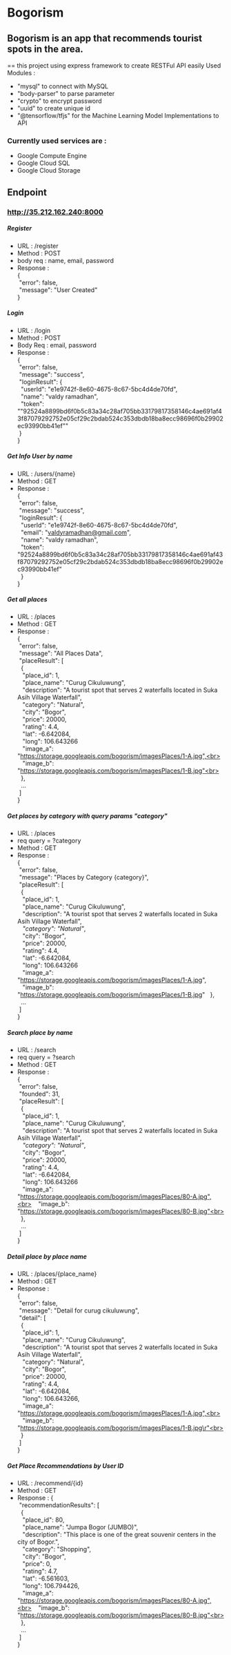 # Bogorism
## Bogorism is an app that recommends tourist spots in the area.
==
this project using express framework to create RESTFul API easily
Used Modules :
- "mysql" to connect with MySQL 
- "body-parser" to parse parameter
- "crypto" to encrypt password
- "uuid" to create unique id
- "@tensorflow/tfjs" for the Machine Learning Model Implementations to API

### Currently used services are :
- Google Compute Engine
- Google Cloud SQL
- Google Cloud Storage 

## Endpoint
### http://35.212.162.240:8000

##### Register
- URL : /register
- Method : POST
- body req : name, email, password
- Response : <br>
{<br>
&nbsp;"error": false,<br>
&nbsp;"message": "User Created"<br>
 }<br>

##### Login
- URL : /login
- Method : POST
- Body Req : email, password
- Response : <br>
{<br>
&nbsp;"error": false,<br>
&nbsp;"message": "success",<br>
&nbsp;"loginResult": {<br>
&nbsp;&nbsp;"userId": "e1e9742f-8e60-4675-8c67-5bc4d4de70fd",<br>
&nbsp;&nbsp;"name": "valdy ramadhan",<br>
&nbsp;&nbsp;"token": ""92524a8899bd6f0b5c83a34c28af705bb33179817358146c4ae691af43f87079292752e05cf29c2bdab524c353dbdb18ba8ecc98696f0b29902ec93990bb41ef""<br>
&nbsp;}<br>
}<br>

##### Get Info User by name
- URL : /users/{name}
- Method : GET
- Response :<br>
{<br>
 &nbsp;"error": false,<br>
&nbsp;"message": "success",<br>
&nbsp;"loginResult": {<br>
&nbsp;&nbsp;"userId": "e1e9742f-8e60-4675-8c67-5bc4d4de70fd",<br>
&nbsp;&nbsp;"email": "valdyramadhan@gmail.com",<br>
&nbsp;&nbsp;"name": "valdy ramadhan",<br>
&nbsp;&nbsp;"token": "92524a8899bd6f0b5c83a34c28af705bb33179817358146c4ae691af43f87079292752e05cf29c2bdab524c353dbdb18ba8ecc98696f0b29902ec93990bb41ef"<br>
&nbsp;&nbsp;}<br>
}<br>

##### Get all places
- URL : /places
- Method : GET
- Response : <br>
{<br>
&nbsp;"error": false,<br>
&nbsp;"message": "All Places Data",<br>
&nbsp;"placeResult": [ <br>
&nbsp;&nbsp;{<br>
&nbsp;&nbsp;&nbsp;"place_id": 1,<br>
&nbsp;&nbsp;&nbsp;"place_name": "Curug Cikuluwung",<br>
&nbsp;&nbsp;&nbsp;"description": "A tourist spot that serves 2 waterfalls located in Suka Asih Village Waterfall",<br>
&nbsp;&nbsp;&nbsp;"category": "Natural",<br>
&nbsp;&nbsp;&nbsp;"city": "Bogor",<br>
&nbsp;&nbsp;&nbsp;"price": 20000,<br>
&nbsp;&nbsp;&nbsp;"rating": 4.4,<br>
&nbsp;&nbsp;&nbsp;"lat": -6.642084,<br>
&nbsp;&nbsp;&nbsp;"long": 106.643266<br>
&nbsp;&nbsp;&nbsp;"image_a": "https://storage.googleapis.com/bogorism/imagesPlaces/1-A.jpg",<br>
&nbsp;&nbsp;&nbsp;"image_b": "https://storage.googleapis.com/bogorism/imagesPlaces/1-B.jpg"<br>
&nbsp;&nbsp;},<br>
&nbsp;&nbsp;...<br>
&nbsp;]<br>
}<br>

##### Get places by category with query params "category"
- URL : /places
- req query = ?category
- Method : GET
- Response : <br>
{<br>
&nbsp;"error": false,<br>
&nbsp;"message": "Places by Category {category}",<br>
&nbsp;"placeResult": [<br>
&nbsp;&nbsp;{<br>
&nbsp;&nbsp;&nbsp;"place_id": 1,<br>
&nbsp;&nbsp;&nbsp;"place_name": "Curug Cikuluwung",<br>
&nbsp;&nbsp;&nbsp;"description": "A tourist spot that serves 2 waterfalls located in Suka Asih Village Waterfall",<br>
&nbsp;&nbsp;&nbsp;*"category": "Natural"*,<br>
&nbsp;&nbsp;&nbsp;"city": "Bogor",<br>
&nbsp;&nbsp;&nbsp;"price": 20000,<br>
&nbsp;&nbsp;&nbsp;"rating": 4.4,<br>
&nbsp;&nbsp;&nbsp;"lat": -6.642084,<br>
&nbsp;&nbsp;&nbsp;"long": 106.643266<br>
&nbsp;&nbsp;&nbsp;"image_a": "https://storage.googleapis.com/bogorism/imagesPlaces/1-A.jpg",
&nbsp;&nbsp;&nbsp;"image_b": "https://storage.googleapis.com/bogorism/imagesPlaces/1-B.jpg"
&nbsp;&nbsp;},<br>
&nbsp;&nbsp;...<br>
&nbsp;]<br>
}<br>

##### Search place by name
- URL : /search
- req query = ?search
- Method : GET
- Response : <br>
{<br>
&nbsp;"error": false,<br>
&nbsp;"founded": 31,<br>
&nbsp;"placeResult": [<br>
&nbsp;&nbsp;{<br>
&nbsp;&nbsp;&nbsp;"place_id": 1,<br>
&nbsp;&nbsp;&nbsp;"place_name": "Curug Cikuluwung",<br>
&nbsp;&nbsp;&nbsp;"description": "A tourist spot that serves 2 waterfalls located in Suka Asih Village Waterfall",<br>
&nbsp;&nbsp;&nbsp;*"category": "Natural"*,<br>
&nbsp;&nbsp;&nbsp;"city": "Bogor",<br>
&nbsp;&nbsp;&nbsp;"price": 20000,<br>
&nbsp;&nbsp;&nbsp;"rating": 4.4,<br>
&nbsp;&nbsp;&nbsp;"lat": -6.642084,<br>
&nbsp;&nbsp;&nbsp;"long": 106.643266<br>
&nbsp;&nbsp;&nbsp;"image_a": "https://storage.googleapis.com/bogorism/imagesPlaces/80-A.jpg",<br>
&nbsp;&nbsp;&nbsp;"image_b": "https://storage.googleapis.com/bogorism/imagesPlaces/80-B.jpg"<br>
&nbsp;&nbsp;},<br>
&nbsp;&nbsp;...<br>
&nbsp;]<br>
}

##### Detail place by place name
- URL : /places/{place_name}
- Method : GET
- Response : <br>
{<br>
&nbsp;"error": false,<br>
&nbsp;"message": "Detail for curug cikuluwung",<br>
&nbsp;"detail": [<br>
&nbsp;&nbsp;{<br>
&nbsp;&nbsp;&nbsp;"place_id": 1,<br>
&nbsp;&nbsp;&nbsp;"place_name": "Curug Cikuluwung",<br>
&nbsp;&nbsp;&nbsp;"description": "A tourist spot that serves 2 waterfalls located in Suka Asih Village Waterfall",<br>
&nbsp;&nbsp;&nbsp;"category": "Natural",<br>
&nbsp;&nbsp;&nbsp;"city": "Bogor",<br>
&nbsp;&nbsp;&nbsp;"price": 20000,<br>
&nbsp;&nbsp;&nbsp;"rating": 4.4,<br>
&nbsp;&nbsp;&nbsp;"lat": -6.642084,<br>
&nbsp;&nbsp;&nbsp;"long": 106.643266,<br>
&nbsp;&nbsp;&nbsp;"image_a": "https://storage.googleapis.com/bogorism/imagesPlaces/1-A.jpg",<br>
&nbsp;&nbsp;&nbsp;"image_b": "https://storage.googleapis.com/bogorism/imagesPlaces/1-B.jpg\r"<br>
&nbsp;&nbsp;}<br>
&nbsp;]<br>
}

##### Get Place Recommendations by User ID
- URL : /recommend/{id}
- Method : GET
- Response : 
{<br>
&nbsp;"recommendationResults": [<br>
&nbsp;&nbsp;{<br>
&nbsp;&nbsp;&nbsp;"place_id": 80,<br>
&nbsp;&nbsp;&nbsp;"place_name": "Jumpa Bogor (JUMBO)",<br>
&nbsp;&nbsp;&nbsp;"description": "This place is one of the great souvenir centers in the city of Bogor.",<br>
&nbsp;&nbsp;&nbsp;"category": "Shopping",<br>
&nbsp;&nbsp;&nbsp;"city": "Bogor",<br>
&nbsp;&nbsp;&nbsp;"price": 0,<br>
&nbsp;&nbsp;&nbsp;"rating": 4.7,<br>
&nbsp;&nbsp;&nbsp;"lat": -6.561603,<br>
&nbsp;&nbsp;&nbsp;"long": 106.794426,<br>
&nbsp;&nbsp;&nbsp;"image_a": "https://storage.googleapis.com/bogorism/imagesPlaces/80-A.jpg",<br>
&nbsp;&nbsp;&nbsp;"image_b": "https://storage.googleapis.com/bogorism/imagesPlaces/80-B.jpg"<br>
&nbsp;&nbsp;},<br>
&nbsp;&nbsp;...<br>
&nbsp;]<br>
}